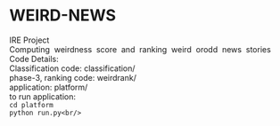 # WEIRD-NEWS
IRE Project<br/>
Computing ​ weirdness​ ​ score​ ​ and​ ​ ranking​ ​ weird​ ​ or​ ​ odd​ ​ news​ ​ stories<br/>
Code Details:<br/>
Classification code: classification/<br/>
phase-3, ranking code: weirdrank/<br/>
application: platform/<br/>
to run application:<br/>
``
cd platform
``
<br/>
``
python run.py<br/>
``
